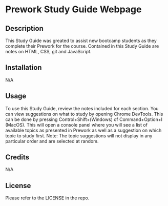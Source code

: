 # Prework Study Guide Webpage

## Description

This Study Guide was greated to assist new bootcamp students as they complete their Prework for the course. Contained in this Study Guide are notes on HTML, CSS, git and JavaScript. 

## Installation

N/A

## Usage

To use this Study Guide, review the notes included for each section. You can view suggestions on what to study by opening Chrome DevTools. This can be done by pressing Control+Shift+(Windows) of Command+Option+I (MacOS). This will open a console panel where you will see a list of available topics as presented in Prework as well as a suggestion on which topic to study first. Note: The topic suggestions will not display in any particular order and are selected at random.

## Credits

N/A

## License

Please refer to the LICENSE in the repo.
